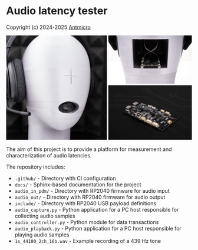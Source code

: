 # Audio latency tester

Copyright (c) 2024-2025 [Antmicro](https://www.antmicro.com)

![](doc/source/img/collage.png)

The aim of this project is to provide a platform for measurement and characterization of audio latencies. 

The repository includes:
* `.github/` - Directory with CI configuration
* `docs/` - Sphinx-based documentation for the project
* `audio_in_pdm/` - Directory with RP2040 firmware for audio input
* `audio_out/` - Directory with RP2040 firmware for audio output
* `include/` - Directory with RP2040 USB payload definitions
* `audio_capture.py` - Python application for a PC host responsible for collecting audio samples
* `audio_controller.py` - Python module for data transactions
* `audio_playback.py` - Python application for a PC host responsible for playing audio samples 
* `1s_44100_2ch_16b.wav` - Example recording of a 439 Hz tone